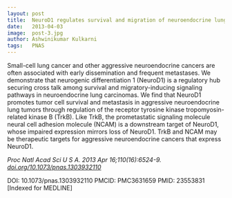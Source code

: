 ```yaml
---
layout: post
title:  NeuroD1 regulates survival and migration of neuroendocrine lung carcinomas via signaling molecules TrkB and NCAM
date:   2013-04-03
image:  post-3.jpg
author: Ashwinikumar Kulkarni
tags:   PNAS
---
```

<!-- ![post-thumb]({{site.baseurl}}/assets/images/blog/post-1.jpg){:class="img-fluid rounded float-left mr-5 mb-4"} -->

Small-cell lung cancer and other aggressive neuroendocrine cancers are often
associated with early dissemination and frequent metastases. We demonstrate that
neurogenic differentiation 1 (NeuroD1) is a regulatory hub securing cross talk
among survival and migratory-inducing signaling pathways in neuroendocrine lung
carcinomas. We find that NeuroD1 promotes tumor cell survival and metastasis in
aggressive neuroendocrine lung tumors through regulation of the receptor
tyrosine kinase tropomyosin-related kinase B (TrkB). Like TrkB, the
prometastatic signaling molecule neural cell adhesion molecule (NCAM) is a
downstream target of NeuroD1, whose impaired expression mirrors loss of NeuroD1.
TrkB and NCAM may be therapeutic targets for aggressive neuroendocrine cancers
that express NeuroD1.

*Proc Natl Acad Sci U S A. 2013 Apr 16;110(16):6524-9. <a target="_blank" href="https://doi.org/10.1073/pnas.1303932110">doi.org/10.1073/pnas.1303932110</a>*

DOI: 10.1073/pnas.1303932110
PMCID: PMC3631659
PMID: 23553831 [Indexed for MEDLINE]
